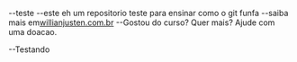 --teste
--este eh um repositorio teste para ensinar como o git funfa
--saiba mais em[willianjusten.com.br](http://willianjusten.com.br)
--Gostou do curso? Quer mais? Ajude com uma doacao.

--Testando